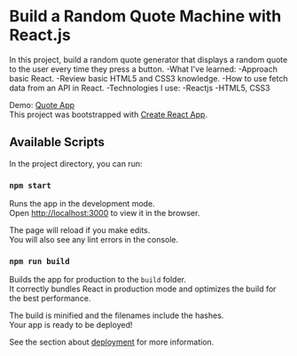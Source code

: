# Build a Random Quote Machine with React.js

In this project, build a random quote generator that displays a random quote to the user every time they press a button.
-What I've learned:
  -Approach basic React.
  -Review basic HTML5 and CSS3 knowledge.
  -How to use fetch data from an API in React.
-Technologies I use:
  -Reactjs
  -HTML5, CSS3

Demo: [Quote App](http://quote-app-reactjs.surge.sh)\
This project was bootstrapped with [Create React App](https://github.com/facebook/create-react-app).

## Available Scripts

In the project directory, you can run:

### `npm start`

Runs the app in the development mode.\
Open [http://localhost:3000](http://localhost:3000) to view it in the browser.

The page will reload if you make edits.\
You will also see any lint errors in the console.

### `npm run build`

Builds the app for production to the `build` folder.\
It correctly bundles React in production mode and optimizes the build for the best performance.

The build is minified and the filenames include the hashes.\
Your app is ready to be deployed!

See the section about [deployment](https://facebook.github.io/create-react-app/docs/deployment) for more information.
